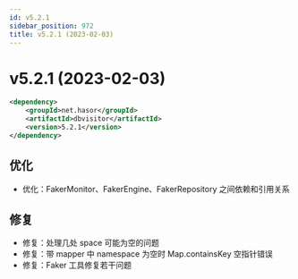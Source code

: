 ```yaml
---
id: v5.2.1
sidebar_position: 972
title: v5.2.1 (2023-02-03)
---
```


# v5.2.1 (2023-02-03)

```xml
<dependency>
    <groupId>net.hasor</groupId>
    <artifactId>dbvisitor</artifactId>
    <version>5.2.1</version>
</dependency>
```

## 优化
- 优化：FakerMonitor、FakerEngine、FakerRepository 之间依赖和引用关系

## 修复
- 修复：处理几处 space 可能为空的问题
- 修复：带 mapper 中 namespace 为空时 Map.containsKey 空指针错误
- 修复：Faker 工具修复若干问题